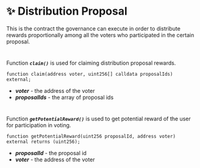 # ✨ Distribution Proposal

This is the contract the governance can execute in order to distribute rewards proportionally among all the voters who participated in the certain proposal.

#

Function ***`claim()`*** is used for claiming distribution proposal rewards.

```solidity
function claim(address voter, uint256[] calldata proposalIds) external;
```
- ***voter*** - the address of the voter
- ***proposalIds*** - the array of proposal ids

#

Function ***`getPotentialReward()`*** is used to get potential reward of the user for participation in voting.

```solidity
function getPotentialReward(uint256 proposalId, address voter) external returns (uint256);
```
- ***proposalId*** - the proposal id
- ***voter*** - the address of the voter